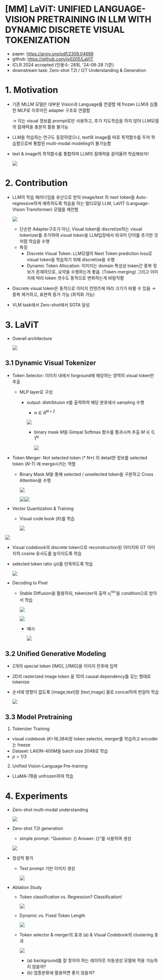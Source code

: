 # [MM] LaViT: UNIFIED LANGUAGE-VISION PRETRAINING IN LLM WITH DYNAMIC DISCRETE VISUAL TOKENIZATION

- paper: https://arxiv.org/pdf/2309.04669
- github: https://github.com/jy0205/LaVIT
- ICLR 2024 accepted (인용수: 28회, '24-08-28 기준)
- downstream task: Zero-shot T2I / I2T Understanding & Generation

# 1. Motivation

- 기존 MLLM 모델은 대부분 Vision과 Language를 연결할 때 frozen LLM과 심플한 MLP로 이루어진 adapter 구조로 연결함

  $\to$ 이는 visual 정보를 prompt로만 사용하고, 추가 지도학습을 하지 않아 LLM모델의 잠재력을 충분히 활용 불가능 

- LLM을 학습하는 연구도 등장하였으나, text와 image를 따로 목적함수를 두어 학습함으로써 통합된 multi-modal modeling이 불가능함

- text & image의 목적함수를 통합하여 LLM의 잠재력을 끌어올려 학습해보자!

  ![](../images/2024-08-28/image-20240828131952556.png)

# 2. Contribution

- LLM의 학습 패러다임을 유산으로 받아 image/text 의 next token을 Auto-regressive하게 예측하도록 학습을 하는 멀티모달 LLM, LaVIT (Language-VIsion Transformer) 모델을 제안함

  ![](../images/2024-08-28/image-20240828141338373.png)

  - 단순한 Adapter구조가 아닌, Visual token을 discretize하는 visual tokenizer를 추가하여 visual token을 LLM입장에서 외국어 단어를 추가한 것처럼 학습을 수행
  - 특징 
    - Discrete Visual Token: LLM모델의 Next Token prediction loss로 visual token을 학습하기 위해 discretize을 수행
    - Dynamic Token Allocation: 이미지는 domain 특성상 token간 중복 정보가 존재하므로, 요약을 수행하는게 좋음. (Token-merging) 그리고 이미지에 따라 token 갯수도 동적으로 변화하는게 바람직함

- Discrete visual token은 동적으로 이미지 컨텐츠에 따라 크기가 바뀔 수 있음 $\to$ 중복 제거하고, 표현력 증가 가능 (최적화 가능)

- VLM task에서 Zero-shot에서 SOTA 달성

# 3. LaViT

- Overall architecture

  ![](../images/2024-08-28/image-20240828141800914.png)

## 3.1 Dynamic Visual Tokenizer

- Token Selector: 이미지 내에서 forground에 해당하는 영역의 visual token만 추출

  - MLP layer로 구성

    - output: distribtuion $\pi$를 출력하여 해당 분포에서 sampling 수행

      -  $\pi \in R^{N \times 2}$

        ![](../images/2024-08-28/image-20240828142213864.png)

      - binary mask *M*을 Gimpal Softmax 함수를 통과시켜 추출 $M \in {0,1}^N$

        ![](../images/2024-08-28/image-20240828142151767.png)

      

- Token Merger: Not selected token (* N*) 의 detail한 정보를 selected token (*N-T*) 에 merge시키는 역할

  - Binary Mask *M*을 통해 selected / unselected token을 구분하고  Cross Attention을 수행

    ![](../images/2024-08-28/image-20240828142409065.png)

    ![](../images/2024-08-28/image-20240828142432523.png)![](../images/2024-08-28/image-20240828142450480.png)

- Vector Quantization & Training

  - Visual code book (*K*)를 학습

    ![](../images/2024-08-28/image-20240828142610215.png)

![](../images/2024-08-28/image-20240828142635706.png)

- Visual codebook의 discrete token으로 reconstruction된 이미지와 GT 이미지의 cosine 유사도를 높아지도록 학습

- selected token ratio ($\rho$)를 만족하도록 학습

  ![](../images/2024-08-28/image-20240828142716989.png)

- Decoding to Pixel

  - Stable Diffusion을 활용하되, tokenizer의 출력 $x_i^{rec}$을 condition으로 받아서 학습

    ![](../images/2024-08-28/image-20240828142851219.png)

    ![](../images/2024-08-28/image-20240828142831729.png)

    - 예시

      ![](../images/2024-08-28/image-20240828142914686.png)

## 3.2 Unified Generative Modeling

- 2개의 special token [IMG], [/IMG]을 이미지 전후에 입력

- 2D의 rasterized image token 을 1D의 causal dependency를 갖는 형태로 tokenize 

- 순서에 영향이 없도록 [image,text]랑 [text,image] 꼴로 concat하여 번갈아 학습

  ![](../images/2024-08-28/image-20240828143121466.png)

## 3.3 Model Pretraining

1. Tokenizer Training

- visual codebook (*K=16,384*)랑 token selector, merger를 학습하고 encoder는 freeze
- Dataset: LAION-400M을 batch size 2048로 학습
- $\rho=1/3$

2. Unified Vision-Language Pre-training

- LLaMA-7B을 unfrozen하여 학습

# 4. Experiments

- Zero-shot multi-modal understanding

  ![](../images/2024-08-28/image-20240828143345444.png)

- Zero-shot T2I generation

  - simple prompt: “Question: {} Answer: {}”를 사용하여 생성

  ![](../images/2024-08-28/image-20240828143410059.png)

- 정성적 평가

  - Text prompt 기반 이미지 생성

    ![](../images/2024-08-28/image-20240828143523770.png)

- Ablation Study

  - Token classification vs. Regression? Classification!

    ![](../images/2024-08-28/image-20240828143649973.png)

  - Dynamic vs. Fixed Token Length

    ![](../images/2024-08-28/image-20240828143740202.png)

  - Token selector & merger의 효과 (a) & Visual Codebook의 clustering 효과

    ![](../images/2024-08-28/image-20240828143818341.png)

    - (a) background를 잘 찾아야 하는 레이아웃 자동생성 모델에 적용 가능하지 않을까?
    - (b) 업종분류에 활용하면 좋지 않을까?

    